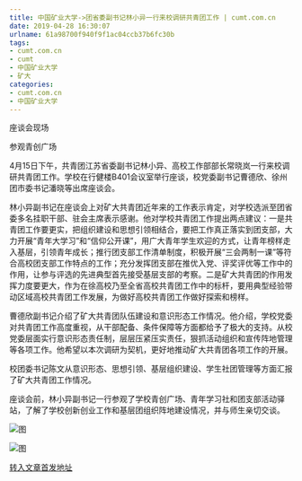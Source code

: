 ```yaml
---
title: 中国矿业大学->团省委副书记林小异一行来校调研共青团工作 | cumt.com.cn
date: 2019-04-28 16:30:07
urlname: 61a98700f940f9f1ac04ccb37b6fc30b
tags: 
- cumt.com.cn
- cumt
- 中国矿业大学
- 矿大
categories:
- cumt.com.cn
- 中国矿业大学
---
```


座谈会现场

参观青创广场

4月15日下午，共青团江苏省委副书记林小异、高校工作部部长常晓岚一行来校调研共青团工作。学校在行健楼B401会议室举行座谈，校党委副书记曹德欣、徐州团市委书记潘晓等出席座谈会。

林小异副书记在座谈会上对矿大共青团近年来的工作表示肯定，对学校选派至团省委多名挂职干部、驻会主席表示感谢。他对学校共青团工作提出两点建议：一是共青团工作要更实，把组织建设和思想引领相结合，要把工作真正落实到团支部，大力开展“青年大学习”和“信仰公开课”，用广大青年学生欢迎的方式，让青年榜样走入基层，引领青年成长；推行团支部工作清单制度，积极开展“三会两制一课”等符合高校团支部工作特点的工作；充分发挥团支部在推优入党、评奖评优等工作中的作用，让参与评选的先进典型首先接受基层支部的考察。二是矿大共青团的作用发挥力度要更大，作为在徐高校乃至全省高校共青团工作中的标杆，要用典型经验带动区域高校共青团工作发展，为做好高校共青团工作做好探索和榜样。

曹德欣副书记介绍了矿大共青团队伍建设和意识形态工作情况。他介绍，学校党委对共青团工作高度重视，从干部配备、条件保障等方面都给予了极大的支持。从校党委层面实行意识形态责任制，层层压紧压实责任，狠抓活动组织和宣传阵地管理等各项工作。他希望以本次调研为契机，更好地推动矿大共青团各项工作的开展。

校团委书记陈文从意识形态、思想引领、基层组织建设、学生社团管理等方面汇报了矿大共青团工作情况。

座谈会前，林小异副书记一行参观了学校青创广场、青年学习社和团支部活动驿站，了解了学校创新创业工作和基层团组织阵地建设情况，并与师生亲切交谈。

![图](http://xwzx.cumt.edu.cn/_upload/article/images/56/7f/182089474f048c53a62e62ac3216/8cd30a84-61fc-486e-8ffe-fd6d6e15367f.jpg)

![图](http://xwzx.cumt.edu.cn/_upload/article/images/56/7f/182089474f048c53a62e62ac3216/6ac26a3b-fa46-4863-a8cf-cf77448e43b2.jpg)

[转入文章首发地址](http://xwzx.cumt.edu.cn/ef/4b/c513a520011/page.htm)